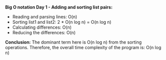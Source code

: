 **Big O notation Day 1 - Adding and sorting list pairs:**

* Reading and parsing lines: O(n)<br/>
* Sorting list1 and list2: 2 * O(n log n) = O(n log n)<br/>
* Calculating differences: O(n)<br/>
* Reducing the differences: O(n)<br/>

**Conclusion:** The dominant term here is O(n log n) from the sorting operations. Therefore, the overall time complexity of the program is: O(n log n)
